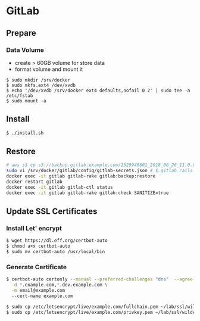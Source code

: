 # GitLab

## Prepare

### Data Volume

- create > 60GB volume for store data
- format volume and mount it

```shell
$ sudo mkdir /srv/docker
$ sudo mkfs.ext4 /dev/xvdb
$ echo '/dev/xvdb /srv/docker ext4 defaults,nofail 0 2' | sudo tee -a /etc/fstab
$ sudo mount -a
```

## Install

```sh
$ ./install.sh
```

## Restore

```sh
# aws s3 cp s3://backup.gitlab.example.com/1529946801_2018_06_26_11.0.0_gitlab_backup.tar --region cn-northwest-1 /srv/docker/gitlab/data/backups
sudo vi /srv/docker/gitlab/config/gitlab-secrets.json # $.gitlab_rails.*_key_base
docker exec -it gitlab gitlab-rake gitlab:backup:restore
docker restart gitlab
docker exec -it gitlab gitlab-ctl status
docker exec -it gitlab gitlab-rake gitlab:check SANITIZE=true
```

## Update SSL Certificates

### Install Let' encrypt

```sh
$ wget https://dl.eff.org/certbot-auto
$ chmod a+x certbot-auto
$ sudo mv certbot-auto /usr/local/bin
```

### Generate Certificate

```sh
$ certbot-auto certonly --manual --preferred-challenges "dns"  --agree-tos --no-bootstrap \
  -d *.example.com,*.dev.example.com \
  -m email@example.com
  --cert-name example.com

$ sudo cp /etc/letsencrypt/live/example.com/fullchain.pem ~/lab/ssl/wildcard.example.com.crt
$ sudo cp /etc/letsencrypt/live/example.com/privkey.pem ~/lab/ssl/wildcard.example.com.key
```